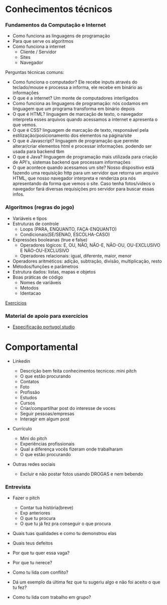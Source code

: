 # Conhecimentos técnicos 
 
 ### Fundamentos da Computação e Internet
 - Como funciona as linguagens de programação
 - Para que serve os algoritmos
 - Como funciona a internet
   - Cliente / Servidor
   - Sites
   - Navegador
 
 Perguntas técnicas comuns:
  - Como funciona o computador? Ele recebe inputs através do teclado/mouse e processa a informa, ele recebe em binário as informações
  - O que é a internet? Um monte de computadores interligados
  - Como funciona as linguagens de programação: nós codamos em linguagem que um programa transforma em binário depois
  - O que é HTML? linguagem de marcação de texto, o navegador interpreta esses arquivos quando acessamos a internet e apresenta o que vemos. 
  - O que é CSS? linguagem de marcação de texto, responsável pela estilização/posicionamento dos elementos na página/site
  - O que é Javascript? linguagem de programação que permite alterar/criar elementos html e processar informações. podendo ser usada para backend tbm
  - O que é Java? linguagem de programação mais utilizada para criação de API's, sistemas backend que processam informações
  - O que acontece quando acessamos um site? Nosso dispositivo está fazendo uma requisição http para um servidor que retorna um arquivo HTML, que nosso navegador interpreta e renderiza pra nós apresentando da forma que vemos o site. Caso tenha fotos/videos o navegador fará diversas requisições pro servidor para buscar essas infos.


### Algoritmos (regras do jogo)
  - Variáveis e tipos
  - Estruturas de controle 
    - Loops (PARA, ENQUANTO, FAÇA-ENQUANTO)
    - Condicionais(SE/SENAO, ESCOLHA-CASO)
  - Expressões booleanas (true e false)
    - Operadores lógicos: E, OU, NÃO, NÃO-E, NÃO-OU, OU-EXCLUSIVO E NÃO-OU-EXCLUSIVO
    - Operadores relacionais: igual, diferente, maior, menor
  - Operadores aritméticos: adição, subtração, divisão, multiplicação, resto
  - Métodos/funções e parâmetros
  - Estrutura dados: listas, mapas e objetos
  - Boas práticas de código
    - Nomes de variáveis
    - Metodos
    - Identacao

[Exercícios](ex.algoritmos.md)

### Material de apoio para exercícios
 - [Especificação portugol studio](spec-portugol.md)


# Comportamental
- Linkedin
  - Descrição bem feita conhecimentos tecnicos: mini pitch
  - O que estão procurando
  - Contatos
  - Foto
  - Profissão
  - Estudos
  - Cursos
  - Criar/compartilhar post do interesse de voces
  - Seguir pessoas/empresas
  - Interagir em algum post  

- Currículo
  - Mini do pitch
  - Experiências profissionais
  - Qual a diferença vocês fizeram onde trabalharam
  - O que estão procurando 

- Outras redes sociais
  - Excluir e não postar fotos usando DROGAS e nem bebendo

### Entrevista

- Fazer o pitch
   - Contar tua história(breve)
   - Exp anteriores
   - O que tu procura
   - O que tu já fez pra conseguir o que procura

- Quais tuas qualidades e como tu demonstrou elas
- Quais teus defeitos
- Por que tu quer essa vaga?
- Por que tu nerece?
- Como tu lida com conflito? 
- Dá um exemplo da última fez que tu sugeriu algo e não foi aceito o que tu fez?
- Como tu lida com trabalho em grupo?

